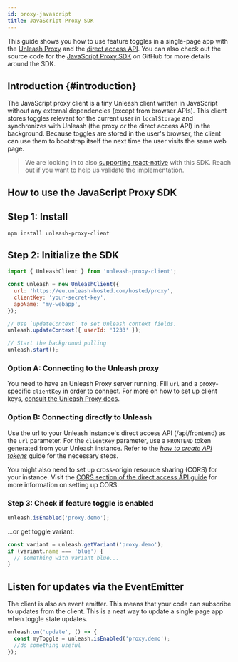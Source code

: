 ```yaml
---
id: proxy-javascript
title: JavaScript Proxy SDK
---
```


This guide shows you how to use feature toggles in a single-page app with the [Unleash Proxy](/sdks/unleash-proxy) and the [direct access API](../reference/frontend-api). You can also check out the source code for the [JavaScript Proxy SDK](https://github.com/unleash/unleash-proxy-client-js) on GitHub for more details around the SDK.

## Introduction {#introduction}

The JavaScript proxy client is a tiny Unleash client written in JavaScript without any external dependencies (except from browser APIs). This client stores toggles relevant for the current user in `localStorage` and synchronizes with Unleash (the proxy _or_ the direct access API) in the background. Because toggles are stored in the user's browser, the client  can use them to bootstrap itself the next time the user visits the same web page.

> We are looking in to also [supporting react-native](https://github.com/Unleash/unleash/issues/785) with this SDK. Reach out if you want to help us validate the implementation.

## How to use the JavaScript Proxy SDK

## Step 1: Install

```shell npm2yarn
npm install unleash-proxy-client
```

## Step 2: Initialize the SDK

```js
import { UnleashClient } from 'unleash-proxy-client';

const unleash = new UnleashClient({
  url: 'https://eu.unleash-hosted.com/hosted/proxy',
  clientKey: 'your-secret-key',
  appName: 'my-webapp',
});

// Use `updateContext` to set Unleash context fields.
unleash.updateContext({ userId: '1233' });

// Start the background polling
unleash.start();
```

### Option A: Connecting to the Unleash proxy

You need to have an Unleash Proxy server running. Fill `url` and a proxy-specific `clientKey` in order to connect. For more on how to set up client keys, [consult the Unleash Proxy docs](unleash-proxy.md#configuration-variables).

### Option B: Connecting directly to Unleash

Use the url to your Unleash instance's direct access API (<unleash-url>/api/frontend) as the `url` parameter. For the `clientKey` parameter, use a `FRONTEND` token generated from your Unleash instance. Refer to the 
[_how to create API tokens_](/user_guide/api-token) guide for the necessary steps. 

You might also need to set up cross-origin resource sharing (CORS) for your instance. Visit the [CORS section of the direct access API guide](../reference/frontend-api.mdx#cors) for more information on setting up CORS.

### Step 3: Check if feature toggle is enabled

```js
unleash.isEnabled('proxy.demo');
```

...or get toggle variant:

```js
const variant = unleash.getVariant('proxy.demo');
if (variant.name === 'blue') {
  // something with variant blue...
}
```

## Listen for updates via the EventEmitter

The client is also an event emitter. This means that your code can subscribe to updates from the client. This is a neat way to update a single page app when toggle state updates.

```js
unleash.on('update', () => {
  const myToggle = unleash.isEnabled('proxy.demo');
  //do something useful
});
```
